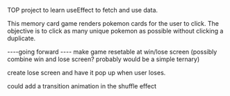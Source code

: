 TOP project to learn useEffect to fetch and use data.

This memory card game renders pokemon cards for the user to click.
The objective is to click as many unique pokemon as possible without clicking a duplicate.

----going forward ----
make game resetable at win/lose screen
(possibly combine win and lose screen? probably would be a simple ternary)

create lose screen and have it pop up when user loses.

could add a transition animation in the shuffle effect
